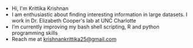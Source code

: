 - Hi, I'm Krittika Krishnan
- I am enthusiastic about finding interesting information in large datasets. I work in Dr. Elizabeth Cooper's lab at UNC Charlotte
- I’m currently improving my bash shell scripting, R and python programming skills
- Reach me at krishnankrittika25@gmail.com

<!---
Krittika25/Krittika25 is a ✨ special ✨ repository because its `README.md` (this file) appears on your GitHub profile.
You can click the Preview link to take a look at your changes.
--->
